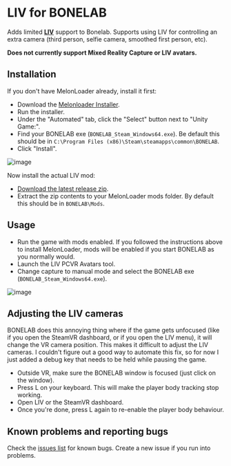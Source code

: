 # LIV for BONELAB

Adds limited [**LIV**](https://store.steampowered.com/app/755540/LIV/) support to Bonelab. Supports using LIV for controlling an extra camera (third person, selfie camera, smoothed first person, etc).

**Does not currently support Mixed Reality Capture or LIV avatars.**

## Installation

If you don't have MelonLoader already, install it first:

- Download the [Melonloader Installer](https://github.com/HerpDerpinstine/MelonLoader/releases/latest/download/MelonLoader.Installer.exe).
- Run the installer.
- Under the "Automated" tab, click the "Select" button next to "Unity Game:".
- Find your BONELAB exe (`BONELAB_Steam_Windows64.exe`). Be default this should be in `C:\Program Files (x86)\Steam\steamapps\common\BONELAB`.
- Click "Install".

![image](https://user-images.githubusercontent.com/3955124/198567268-47dc0f65-486a-4ecc-8323-0aadf4ffa5b9.png)

Now install the actual LIV mod:

- [Download the latest release zip](https://github.com/LIV/BonelabLIV/releases/latest/download/BonelabLIV.zip).
- Extract the zip contents to your MelonLoader mods folder. By default this should be in `BONELAB\Mods`.

## Usage

- Run the game with mods enabled. If you followed the instructions above to install MelonLoader, mods will be enabled if you start BONELAB as you normally would.
- Launch the LIV PCVR Avatars tool.
- Change capture to manual mode and select the BONELAB exe (`BONELAB_Steam_Windows64.exe`).

![image](https://user-images.githubusercontent.com/3955124/198566858-49ac6b4d-b907-4833-bd21-84355e3e242e.png)

## Adjusting the LIV cameras

BONELAB does this annoying thing where if the game gets unfocused (like if you open the SteamVR dashboard, or if you open the LIV menu), it will change the VR camera position. This makes it difficult to adjust the LIV cameras. I couldn't figure out a good way to automate this fix, so for now I just added a debug key that needs to be held while pausing the game.

- Outside VR, make sure the BONELAB window is focused (just click on the window).
- Press L on your keyboard. This will make the player body tracking stop working.
- Open LIV or the SteamVR dashboard.
- Once you're done, press L again to re-enable the player body behaviour.

## Known problems and reporting bugs

Check the [issues list](https://github.com/LIV/BonelabLIV/issues) for known bugs. Create a new issue if you run into problems.
